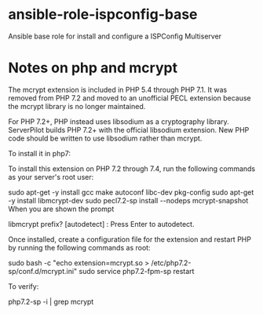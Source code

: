# ansible-role-ispconfig-base
Ansible base role for install and configure a ISPConfig Multiserver


# Notes on php and mcrypt

The mcrypt extension is included in PHP 5.4 through PHP 7.1. It was removed 
from PHP 7.2 and moved to an unofficial PECL extension because the mcrypt 
library is no longer maintained.

For PHP 7.2+, PHP instead uses libsodium as a cryptography library. ServerPilot 
builds PHP 7.2+ with the official libsodium extension. New PHP code should 
be written to use libsodium rather than mcrypt.


To install it in php7:

To install this extension on PHP 7.2 through 7.4, run the following commands as your server's root user:

sudo apt-get -y install gcc make autoconf libc-dev pkg-config
sudo apt-get -y install libmcrypt-dev
sudo pecl7.2-sp install --nodeps mcrypt-snapshot
When you are shown the prompt

libmcrypt prefix? [autodetect] :
Press Enter to autodetect.

Once installed, create a configuration file for the extension and restart PHP by running the following commands as root:

sudo bash -c "echo extension=mcrypt.so > /etc/php7.2-sp/conf.d/mcrypt.ini"
sudo service php7.2-fpm-sp restart


To verify:

php7.2-sp -i | grep mcrypt
